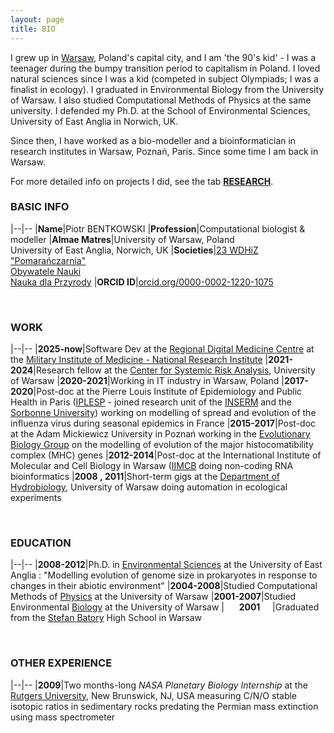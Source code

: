 ```yaml
---
layout: page
title: BIO
---
```


I grew up in [Warsaw](https://warsawtour.pl/en/sightseeing-routes/), Poland's capital city, and I am 'the 90's kid' - I was a teenager during the bumpy transition period to capitalism in Poland. I loved natural sciences since I was a kid (competed in subject Olympiads; I was a finalist in ecology). I graduated in Environmental Biology from the University of Warsaw. I also studied Computational Methods of Physics at the same university. I defended my Ph.D. at the School of Environmental Sciences, University of East Anglia in Norwich, UK.

Since then, I have worked as a bio-modeller and a bioinformatician in research institutes in Warsaw, Poznań, Paris. Since some time I am back in Warsaw.

For more detailed info on projects I did, see the tab [**RESEARCH**](/3_RESEARCH).


### BASIC INFO

|--|--
|**Name**|Piotr BENTKOWSKI
|**Profession**|Computational biologist & modeller
|**Almae Matres**|University of Warsaw, Poland<br>University of East Anglia, Norwich, UK
|**Societies**|[23 WDHiZ "Pomarańczarnia"](https://pl.wikipedia.org/wiki/Szczep_23_Warszawskich_Dru%C5%BCyn_Harcerskich_i_Zuchowych_%E2%80%9EPomara%C5%84czarnia%E2%80%9D)<br>[Obywatele Nauki](http://obywatelenauki.pl/about-us/)<br>[Nauka dla Przyrody](https://naukadlaprzyrody.pl/o-nas/)
|**ORCID ID**|[orcid.org/0000-0002-1220-1075](https://orcid.org/0000-0002-1220-1075)

&nbsp;

### WORK

|--|--
|**2025-now**|Software Dev at the [Regional Digital Medicine Centre](https://abm.gov.pl/en/polish-clinical-trials-network/regional-digital-medicine-cent/270,Regional-Digital-Medicine-Centres-RDMCs.html) at the [Military Institute of Medicine - National Research Institute](https://wim.mil.pl/)
|**2021-2024**|Research fellow at the [Center for Systemic Risk Analysis](http://cbrs.uw.edu.pl/about/), University of Warsaw
|**2020-2021**|Working in IT industry in Warsaw, Poland
|**2017-2020**|Post-doc at the Pierre Louis Institute of Epidemiology and Public Health in Paris ([IPLESP](https://iplesp.fr/en) - joined research unit of the [INSERM](https://www.inserm.fr/en) and the [Sorbonne University](http://sante.sorbonne-universite.fr/)) working on modelling of spread and evolution of the influenza virus during seasonal epidemics in France
|**2015-2017**|Post-doc at the Adam Mickiewicz University in Poznań working in the [Evolutionary Biology Group](http://evobio.home.amu.edu.pl/) on the modelling of evolution of the major histocomatibility complex (MHC) genes
|**2012-2014**|Post-doc at the International Institute of Molecular and Cell Biology in Warsaw ([IIMCB](https://www.iimcb.gov.pl/en/about-us) doing non-coding RNA bioinformatics
|**2008&nbsp;,&nbsp;2011**|Short-term gigs at the [Department of Hydrobiology](https://hydro.biol.uw.edu.pl/), University of Warsaw doing automation in ecological experiments

&nbsp;

### EDUCATION

|--|--
|**2008-2012**|Ph.D. in [Environmental Sciences](https://www.uea.ac.uk/environmental-sciences) at the University of East Anglia : "Modelling evolution of genome size in prokaryotes in response to changes in their abiotic environment"
|**2004-2008**|Studied Computational Methods of [Physics](https://www.fuw.edu.pl/faculty-of-physics-home.html) at the University of Warsaw
|**2001-2007**|Studied Environmental [Biology](http://www.biol.uw.edu.pl/en/) at the University of Warsaw
|&nbsp;&nbsp;&nbsp;&nbsp;&nbsp;&nbsp;**2001**&nbsp;&nbsp;&nbsp;&nbsp;&nbsp;|Graduated from the [Stefan Batory](https://en.wikipedia.org/wiki/Stefan_Batory_Gymnasium_and_Lyceum_%28Warsaw,_Poland%29) High School in Warsaw

&nbsp;

### OTHER EXPERIENCE

|--|--
|**2009**|Two months-long *NASA Planetary Biology Internship* at the [Rutgers University](https://newbrunswick.rutgers.edu/), New Brunswick, NJ, USA measuring C/N/O stable isotopic ratios in sedimentary rocks predating the Permian mass extinction using mass spectrometer
